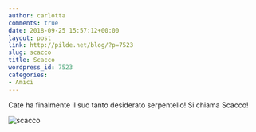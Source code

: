 ```yaml
---
author: carlotta
comments: true
date: 2018-09-25 15:57:12+00:00
layout: post
link: http://pilde.net/blog/?p=7523
slug: scacco
title: Scacco
wordpress_id: 7523
categories:
- Amici
---
```


Cate ha finalmente il suo tanto desiderato serpentello! Si chiama Scacco!

![scacco](http://pilde.net/blog/wp-content/uploads/2018/11/scacco.jpg)
